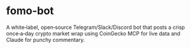 # fomo-bot
A white‑label, open‑source Telegram/Slack/Discord bot that posts a crisp once‑a‑day crypto market wrap using CoinGecko MCP for live data and Claude for punchy commentary.
